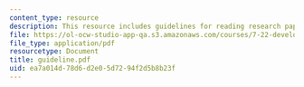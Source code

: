 ```yaml
---
content_type: resource
description: This resource includes guidelines for reading research papers.
file: https://ol-ocw-studio-app-qa.s3.amazonaws.com/courses/7-22-developmental-biology-fall-2005/ea7a014d78d6d2e05d7294f2d5b8b23f_guideline.pdf
file_type: application/pdf
resourcetype: Document
title: guideline.pdf
uid: ea7a014d-78d6-d2e0-5d72-94f2d5b8b23f
---
```

